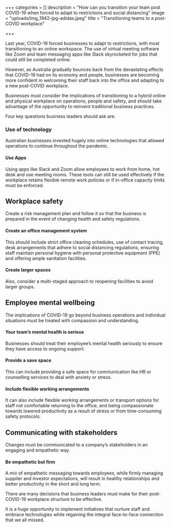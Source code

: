 +++
categories = []
description = "How can you transition your team post COVID-19 when forced to adapt to restrictions and social distancing"
image = "uploads/img_1942-jpg-adidas.jpeg"
title = "Transitioning teams to a post-COVID workplace"

+++

Last year, COVID-19 forced businesses to adapt to restrictions, with most transitioning to an online workspace. The use of virtual meeting software like Zoom and team messaging apps like Slack skyrocketed for jobs that could still be completed online.

However, as Australia gradually bounces back from the devastating effects that COVID-19 had on its economy and people, businesses are becoming more confident in welcoming their staff back into the office and adapting to a new post-COVID workplace.

Businesses must consider the implications of transitioning to a hybrid online and physical workplace on operations, people and safety, and should take advantage of the opportunity to reinvent traditional business practices.

Four key questions business leaders should ask are:

### **Use of technology**

Australian businesses invested hugely into online technologies that allowed operations to continue throughout the pandemic.

#### Use Apps

Using apps like Slack and Zoom allow employees to work from home, hot desk and use meeting rooms. These tools can still be used effectively if the workplace retains flexible remote work policies or if in-office capacity limits must be enforced.

## **Workplace safety**

Create a risk management plan and follow it so that the business is prepared in the event of changing health and safety regulations.

#### Create an office management system

This should include strict office cleaning schedules, use of contact tracing, desk arrangements that adhere to social distancing regulations, ensuring staff maintain personal hygiene with personal protective equipment (PPE) and offering ample sanitation facilities. 

#### Create larger spaces

Also, consider a multi-staged approach to reopening facilities to avoid larger groups.

## **Employee mental wellbeing**

The implications of COVID-19 go beyond business operations and individual situations must be treated with compassion and understanding.

#### Your team’s mental health is serious

Businesses should treat their employee’s mental health seriously to ensure they have access to ongoing support.

#### Provide a save space

This can include providing a safe space for communication like HR or counselling services to deal with anxiety or stress.

#### Include flexible working arrangements

It can also include flexible working arrangements or transport options for staff not comfortable returning to the office, and being compassionate towards lowered productivity as a result of stress or from time-consuming safety protocols.

## **Communicating with stakeholders**

Changes must be communicated to a company’s stakeholders in an engaging and empathetic way.

#### Be empathetic but firm

A mix of empathetic messaging towards employees, while firmly managing supplier and investor expectations, will result in healthy relationships and better productivity in the short and long term.

There are many decisions that business leaders must make for their post-COVID-19 workplace structure to be effective. 

It is a huge opportunity to implement initiatives that nurture staff and embrace technologies while regaining the integral face-to-face connection that we all missed.